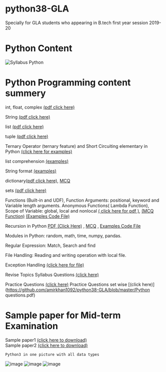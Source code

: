 # python38-GLA
Specially for GLA students who appearing in B.tech first year session 2019-20

# Python Content
![Syllabus Python](https://user-images.githubusercontent.com/15958589/72918043-00a79880-3d6b-11ea-9280-c131964d56dc.png)

# Python Programming content summery

int, float, complex [(pdf click here)](http://amirkhan1092.c1.biz/integer.pdf)

String [(pdf click here)](http://www.amirkhan1092.c1.biz/string.pdf)

list [(pdf click here)](http://www.amirkhan1092.c1.biz/list.pdf)

tuple [(pdf click here)](http://www.amirkhan1092.c1.biz/tuple.pdf) 

Ternary Operator (ternary feature) and Short Circuiting elementary in Python [(click here for examples)](https://github.com/amirkhan1092/python38-GLA/blob/master/short_circuitry.py)

list comprehension [(examples)](https://github.com/amirkhan1092/python38-GLA/blob/master/list_comprehension.py)

String format [(examples)](https://github.com/amirkhan1092/python38-GLA/blob/master/string_format.py)

dictionary[(pdf click here)](http://amirkhan1092.c1.biz/dict.pdf),
[MCQ](https://github.com/amirkhan1092/python38-GLA/blob/master/dictionary_mcq.pdf) 

sets [(pdf click here)](http://amirkhan1092.c1.biz/set.pdf)  


Functions (Built-in and UDF),
Function Arguments: positional,
keyword and Variable length arguments. 
Anonymous Functions( Lambda Function),
Scope of Variable: global, local and nonlocal 
[( click here for pdf )](http://amirkhan1092.c1.biz/function.pdf),
[(MCQ Function)](http://amirkhan1092.c1.biz/function_mcq.pdf)
[(Examples Code File)](https://github.com/amirkhan1092/python38-GLA/blob/master/functions_commonfile.py)


Recursion in Python [PDF (Click Here)](http://amirkhan1092.c1.biz/recursion.pdf) 
, [MCQ](http://amirkhan1092.c1.biz/recursion_mcq.pdf)
, [Examples Code File](https://github.com/amirkhan1092/python38-GLA/blob/master/recursion_file.py)

Modules in Python: 
random, 
math, 
time, 
numpy, 
pandas. 

Regular Expression: Match, Search and find

File Handling: Reading and writing operation with local file.

Exception Handling [(click here for file)](https://github.com/amirkhan1092/python38-GLA/blob/master/exception_handlingExample.py)


Revise Topics Syllabus Questions [(click here)](https://github.com/amirkhan1092/python38-GLA/blob/master/Important_topics_concepts.pdf)

Practice Questions [(click here)](https://github.com/amirkhan1092/python38-GLA/blob/master/PYTHON_questionset.pdf)
Practice Questions set wise [(click here)](https://github.com/amirkhan1092/python38-GLA/blob/master/Python questions.pdf)


# Sample paper for Mid-term Examination  
Sample paper1 [(click here to download)](http://amirkhan1092.c1.biz/sample-paper1.pdf)           
Sample paper2 [(click here to download)](http://amirkhan1092.c1.biz/sample-paper2.pdf)

```
Python3 in one picture with all data types 
```
    
![image](https://user-images.githubusercontent.com/15958589/72918999-a8719600-3d6c-11ea-8270-7f2362843855.png)
![image](https://user-images.githubusercontent.com/15958589/72919090-da82f800-3d6c-11ea-8dff-836c9bd368ec.png)
![image](https://user-images.githubusercontent.com/15958589/72919151-f6869980-3d6c-11ea-947b-4c6039725476.png)
